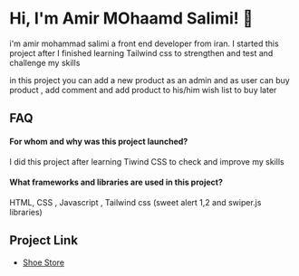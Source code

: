 
# Hi, I'm Amir MOhaamd Salimi! 👋

i'm amir mohammad salimi a front end developer from iran.
I started this project after I finished learning Tailwind css to strengthen and test and challenge my skills

in this project you can add a new product as an admin and as user can buy product , add comment and add product to his/him wish list to buy later
## FAQ

#### For whom and why was this project launched?

I did this project after learning Tiwind CSS to check and improve my skills

#### What frameworks and libraries are used in this project?

HTML, CSS , Javascript , Tailwind css
(sweet alert 1,2 and swiper.js libraries)


## Project Link

 - [Shoe Store](https://iamirsalimi.github.io/shoe-store/public/)

